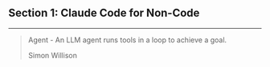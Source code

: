 ## Section 1: Claude Code for Non-Code

---

> Agent - An LLM agent runs tools in a loop to achieve a goal.
>
> Simon Willison
